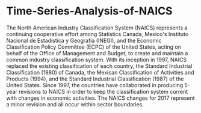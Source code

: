 # Time-Series-Analysis-of-NAICS
The North American Industry Classification System (NAICS) represents a continuing cooperative effort among
Statistics Canada, Mexico's Instituto Nacional de Estadística y Geografía (INEGI), and the Economic Classification
Policy Committee (ECPC) of the United States, acting on behalf of the Office of Management and Budget, to create
and maintain a common industry classification system. With its inception in 1997, NAICS replaced the existing
classification of each country, the Standard Industrial Classification (1980) of Canada, the Mexican Classification of
Activities and Products (1994), and the Standard Industrial Classification (1987) of the United States. Since 1997,
the countries have collaborated in producing 5-year revisions to NAICS in order to keep the classification system
current with changes in economic activities. The NAICS changes for 2017 represent a minor revision and all occur
within sector boundaries.
